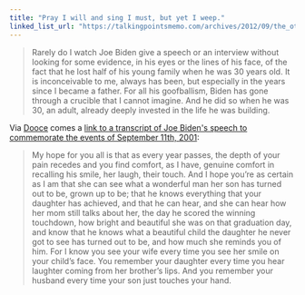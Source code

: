 ```yaml
---
title: "Pray I will and sing I must, but yet I weep."
linked_list_url: "https://talkingpointsmemo.com/archives/2012/09/the_other_side_of_joe_biden.php"
---
```

<blockquote><p>
  Rarely do I watch Joe Biden give a speech or an interview without looking for some evidence, in his eyes or the lines of his face, of the fact that he lost half of his young family when he was 30 years old. It is inconceivable to me, always has been, but especially in the years since I became a father. For all his goofballism, Biden has gone through a crucible that I cannot imagine. And he did so when he was 30, an adult, already deeply invested in the life he was building.
</p></blockquote>
<p>Via <a href="https://dooce.com/2012/09/11/pray-i-will-and-sing-i-must-yet-i-weep">Dooce</a> comes a <a href="https://talkingpointsmemo.com/archives/2012/09/the_other_side_of_joe_biden.php">link to a transcript of Joe Biden's speech to commemorate the events of September 11th, 2001</a>:</p>
<blockquote><p>
  My hope for you all is that as every year passes, the depth of your pain recedes and you find comfort, as I have, genuine comfort in recalling his smile, her laugh, their touch. And I hope you’re as certain as I am that she can see what a wonderful man her son has turned out to be, grown up to be; that he knows everything that your daughter has achieved, and that he can hear, and she can hear how her mom still talks about her, the day he scored the winning touchdown, how bright and beautiful she was on that graduation day, and know that he knows what a beautiful child the daughter he never got to see has turned out to be, and how much she reminds you of him. For I know you see your wife every time you see her smile on your child’s face. You remember your daughter every time you hear laughter coming from her brother’s lips. And you remember your husband every time your son just touches your hand.
</p></blockquote>
